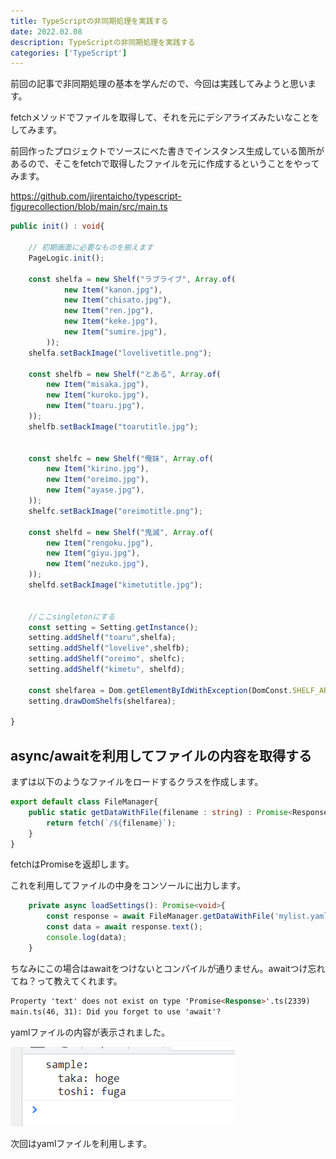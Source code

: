 ```yaml
---
title: TypeScriptの非同期処理を実践する
date: 2022.02.08
description: TypeScriptの非同期処理を実践する
categories: ['TypeScript']
---
```


前回の記事で非同期処理の基本を学んだので、今回は実践してみようと思います。

fetchメソッドでファイルを取得して、それを元にデシアライズみたいなことをしてみます。

前回作ったプロジェクトでソースにべた書きでインスタンス生成している箇所があるので、そこをfetchで取得したファイルを元に作成するということをやってみます。

https://github.com/jirentaicho/typescript-figurecollection/blob/main/src/main.ts


```ts
public init() : void{

    // 初期画面に必要なものを揃えます
    PageLogic.init();

    const shelfa = new Shelf("ラブライブ", Array.of(
            new Item("kanon.jpg"),
            new Item("chisato.jpg"),
            new Item("ren.jpg"),
            new Item("keke.jpg"),
            new Item("sumire.jpg"),
        ));
    shelfa.setBackImage("lovelivetitle.png");

    const shelfb = new Shelf("とある", Array.of(
        new Item("misaka.jpg"),
        new Item("kuroko.jpg"),
        new Item("toaru.jpg"),
    ));
    shelfb.setBackImage("toarutitle.jpg");


    const shelfc = new Shelf("俺妹", Array.of(
        new Item("kirino.jpg"),
        new Item("oreimo.jpg"),
        new Item("ayase.jpg"),
    ));
    shelfc.setBackImage("oreimotitle.png");

    const shelfd = new Shelf("鬼滅", Array.of(
        new Item("rengoku.jpg"),
        new Item("giyu.jpg"),
        new Item("nezuko.jpg"),
    ));
    shelfd.setBackImage("kimetutitle.jpg");


    //ここsingletonにする
    const setting = Setting.getInstance();
    setting.addShelf("toaru",shelfa);
    setting.addShelf("lovelive",shelfb);
    setting.addShelf("oreimo", shelfc);
    setting.addShelf("kimetu", shelfd);
    
    const shelfarea = Dom.getElementByIdWithException(DomConst.SHELF_AREA_ID); 
    setting.drawDomShelfs(shelfarea);

}
```


## async/awaitを利用してファイルの内容を取得する


まずは以下のようなファイルをロードするクラスを作成します。

```ts
export default class FileManager{
    public static getDataWithFile(filename : string) : Promise<Response>{
        return fetch(`/${filename}`);
    }
}
```


fetchはPromise<Response>を返却します。

これを利用してファイルの中身をコンソールに出力します。

```ts
    private async loadSettings(): Promise<void>{
        const response = await FileManager.getDataWithFile('mylist.yaml');
        const data = await response.text();
        console.log(data);
    }
```


ちなみにこの場合はawaitをつけないとコンパイルが通りません。awaitつけ忘れてね？って教えてくれます。

```html
Property 'text' does not exist on type 'Promise<Response>'.ts(2339)
main.ts(46, 31): Did you forget to use 'await'?
```


yamlファイルの内容が表示されました。

![画像](/979/1.png)


次回はyamlファイルを利用します。
